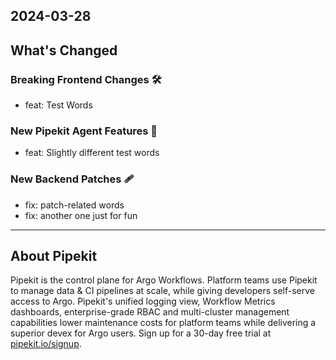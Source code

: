 ## 2024-03-28

## What's Changed
### Breaking Frontend Changes 🛠
* feat: Test Words

### New Pipekit Agent Features 🎉
* feat: Slightly different test words

### New Backend Patches 🩹
* fix: patch-related words
* fix: another one just for fun

---

## About Pipekit

Pipekit is the control plane for Argo Workflows. Platform teams use Pipekit to manage data & CI pipelines at scale, while giving developers self-serve access to Argo. Pipekit's unified logging view, Workflow Metrics dashboards, enterprise-grade RBAC and multi-cluster management capabilities lower maintenance costs for platform teams while delivering a superior devex for Argo users. Sign up for a 30-day free trial at [pipekit.io/signup](https://pipekit.io/signup?utm_campaign=release-notes).

